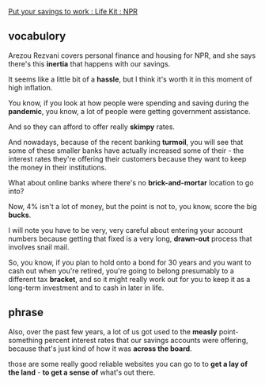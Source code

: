 [Put your savings to work : Life Kit : NPR](https://www.npr.org/transcripts/1171136201)
## vocabulory
Arezou Rezvani covers personal finance and housing for NPR, and she says there's this **inertia** that happens with our savings.

It seems like a little bit of a **hassle**, but I think it's worth it in this moment of high inflation.

You know, if you look at how people were spending and saving during the **pandemic**, you know, a lot of people were getting government assistance.

And so they can afford to offer really **skimpy** rates.

And nowadays, because of the recent banking **turmoil**, you will see that some of these smaller banks have actually increased some of their - the interest rates they're offering their customers because they want to keep the money in their institutions.

What about online banks where there's no **brick-and-mortar** location to go into?

Now, 4% isn't a lot of money, but the point is not to, you know, score the big **bucks**.

I will note you have to be very, very careful about entering your account numbers because getting that fixed is a very long, **drawn-out** process that involves snail mail.

So, you know, if you plan to hold onto a bond for 30 years and you want to cash out when you're retired, you're going to belong presumably to a different tax **bracket**, and so it might really work out for you to keep it as a long-term investment and to cash in later in life.
## phrase
Also, over the past few years, a lot of us got used to the **measly** point-something percent interest rates that our savings accounts were offering, because that's just kind of how it was **across the board**.

those are some really good reliable websites you can go to to **get a lay of the land** - **to get a sense of** what's out there.